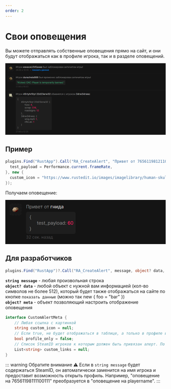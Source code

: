 ```yaml
---
order: 2
---
```


# Свои оповещения

Вы можете отправлять собственные оповещения прямо на сайт, и они будут отображаться как в профиле игрока, так и в разделе оповещений.

![An image](/assets/images/custom-alerts.png)

## Пример

```c#
plugins.Find("RustApp").Call("RA_CreateAlert", "Привет от 76561198121100397", new {
  test_payload = Performance.current.frameRate,
}, new {
  custom_icon = "https://www.rustedit.io/images/imagelibrary/human-skull.png",
});
```

Получаем оповещение:

![An image](/assets/images/custom-alerts-example.png)

## Для разработчиков

```c#
plugins.Find("RustApp")?.Call("RA_CreateAlert", message, object? data, object? meta)
```

**`string message`** - любая произвольная строка\
**`object? data`** - любой объект с нужной вам информацией (кол-во символов не более 512), который будет также отображаться на сайте по кнопке `показать данные` (можно так new { foo = "bar" })\
**`object? meta`** - объект позволяющий настроить отображение оповещения

```c#
interface CustomAlertMeta {
    // Любая ссылка с картинкой
    string custom_icon = null;
    // Если true, не будет отображаться в таблице, а только в профиле игрока
    bool profile_only = false;
    // Список SteamID игроков к которым должен быть привязан алерт. По умолчанию те, чьи ID указаны в сообщении
    List<string> custom_links = null;
}
```

::: warning Обратите внимание
⚠️ Если в `string message` будет содержаться SteamID, он автоматически заменится на имя игрока и предоставит возможность открыть профиль. Например, "оповещение на 76561198111100111" преобразуется в "оповещение на playername".
:::